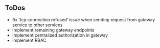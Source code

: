 ## ToDos
- fix 'tcp connection refused' issue when sending request from gateway service to other services
- implement remaining gateway endpoints
- implement centralized authorization in gateway
- implement RBAC
